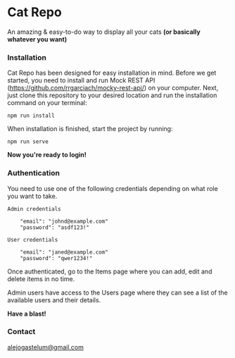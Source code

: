 # Cat Repo

An amazing & easy-to-do way to display all your cats **(or basically whatever you want)**

### Installation

Cat Repo has been designed for easy installation in mind. Before we get started, you need to install and run Mock REST API (https://github.com/rrgarciach/mocky-rest-api/) on your computer. Next, just clone this repository to your desired location and run the installation command on your terminal:

```
npm run install
```

When installation is finished, start the project by running:

```
npm run serve
```

**Now you're ready to login!**

### Authentication

You need to use one of the following credentials depending on what role you want to take.

`Admin credentials`

```
    "email": "johnd@example.com"
    "password": "asdf123!"
```

`User credentials`

```
    "email": "janed@example.com"
    "password": "qwer1234!"
```

Once authenticated, go to the Items page where you can add, edit and delete items in no time.

Admin users have access to the Users page where they can see a list of the available users and their details.

**Have a blast!**

### Contact

alejogastelum@gmail.com
